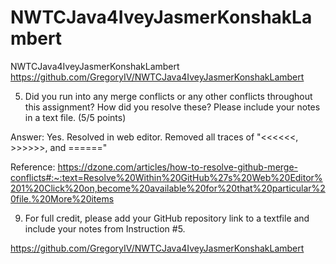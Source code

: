 # NWTCJava4IveyJasmerKonshakLambert
NWTCJava4IveyJasmerKonshakLambert
https://github.com/GregoryIV/NWTCJava4IveyJasmerKonshakLambert



5. Did you run into any merge conflicts or any other conflicts throughout this assignment? How did you resolve these? Please include your notes in a text file. (5/5 points)

Answer: Yes.  Resolved in web editor.  Removed all traces of "<<<<<<, >>>>>>, and ======"

Reference: https://dzone.com/articles/how-to-resolve-github-merge-conflicts#:~:text=Resolve%20Within%20GitHub%27s%20Web%20Editor%201%20Click%20on,become%20available%20for%20that%20particular%20file.%20More%20items

9. For full credit, please add your GitHub repository link to a textfile and include your notes from Instruction #5.

https://github.com/GregoryIV/NWTCJava4IveyJasmerKonshakLambert
